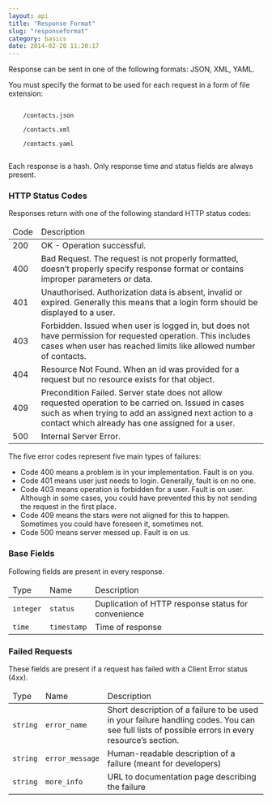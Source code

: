```yaml
---
layout: api
title: "Response Format"
slug: "responseformat"
category: basics
date: 2014-02-20 11:20:17
---
```



<p>Response can be sent in one of the following formats: JSON, XML, YAML.</p>
<p>You must specify the format to be used for each request in a form of file extension:</p>
<p>
  <code class="bluetext">
    /contacts.json<br/>
    /contacts.xml<br/>
    /contacts.yaml
  </code>
</p>
<p>Each response is a hash. Only response time and status fields are always present.</p>

<h3 id="status-codes">HTTP Status Codes</h3>
<p>Responses return with one of the following standard HTTP status codes:</p>
<table class="table table-striped table-bordered">
  <thead>
    <tr>
      <td>Code</td>
      <td>Description</td>
    </tr>
  </thead>
  <tbody>
    <tr>
      <td class="greentext strong">200</td>
      <td>OK - Operation successful.</td>
    </tr>
    <tr>
      <td class="redtext strong">400</td>
      <td>Bad Request. The request is not properly formatted, doesn’t properly specify response format or contains improper parameters or data.</td>
    </tr>
    <tr>
      <td class="redtext strong">401</td>
      <td>Unauthorised. Authorization data is absent, invalid or expired. Generally this means that a login form should be displayed to a user.</td>
    </tr>
    <tr>
      <td class="redtext strong">403</td>
      <td>Forbidden. Issued when user is logged in, but does not have permission for requested operation. This includes cases when user has reached limits like allowed number of contacts.</td>
    </tr>
    <tr>
      <td class="redtext strong">404</td>
      <td>Resource Not Found. When an id was provided for a request but no resource exists for that object.</td>
    </tr>
    <tr>
    <td class="redtext strong">409</td>
    <td>Precondition Failed. Server state does not allow requested operation to be carried on. Issued in cases such as when trying to add an assigned next action to a contact which already has one
      assigned for a user.</td>
    </tr>
    <tr>
      <td class="redtext strong">500</td>
      <td>Internal Server Error.</td>
    </tr>
  </tbody>
</table>
<p>The five error codes represent five main types of failures:</p>
<ul>
  <li>Code <span class="redtext strong">400</span> means a problem is in your implementation. Fault is on you.</li>
  <li>Code <span class="redtext strong">401</span> means user just needs to login. Generally, fault is on no one.</li>
  <li>Code <span class="redtext strong">403</span> means operation is forbidden for a user. Fault is on user. Although in some cases, you could have prevented this by not sending the request in the first place.</li>
  <li>Code <span class="redtext strong">409</span> means the stars were not aligned for this to happen. Sometimes you could have foreseen it, sometimes not.</li>
  <li>Code <span class="redtext strong">500</span> means server messed up. Fault is on us.</li>
</ul>

<h3 id="base-fields">Base Fields</h3>
<p>Following fields are present in every response.</p>
<table class="table table-striped table-bordered">
  <thead>
    <tr>
      <td>Type</td>
      <td>Name</td>
      <td>Description</td>
    </tr>
  </thead>
  <tbody>
    <tr>
      <td class="nowrap"><code class="redtext">integer</code></td>
      <td><code class="bluetext">status</code></td>
      <td>Duplication of HTTP response status for convenience</td>
    </tr>
    <tr>
      <td><code class="redtext">time</code></td>
      <td class="nowrap"><code class="bluetext">timestamp</code></td>
      <td>Time of response</td>
    </tr>
  </tbody>
</table>

<h3 id="failed-requests">Failed Requests</h3>
<p>These fields are present if a request has failed with a Client Error status (4xx).</p>
<table class="table table-striped table-bordered">
  <thead>
    <tr>
      <td>Type</td>
      <td>Name</td>
      <td>Description</td>
    </tr>
  </thead>
  <tbody>
    <tr>
      <td class="nowrap"><code class="redtext">string</code></td>
      <td><code class="bluetext">error_name</code></td>
      <td>Short description of a failure to be used in your failure handling codes.
        You can see full lists of possible errors in every resource’s section.</td>
      </tr>
      <tr>
        <td><code class="redtext">string</code></td>
        <td class="nowrap"><code class="bluetext">error_message</code></td>
        <td>Human-readable description of a failure (meant for developers)</td>
      </tr>
      <tr>
        <td><code class="redtext">string</code></td>
        <td><code class="bluetext">more_info</code></td>
        <td>URL to documentation page describing the failure</td>
      </tr>
    </tbody>
  </table>